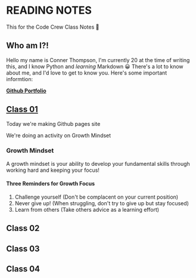 # READING NOTES
This for the Code Crew Class Notes 📓

## Who am I?!

Hello my name is Conner Thompson, I'm currently 20 at the time of writing this, and I know Python and *learning* Markdown :grinning:
There's a lot to know about me, and I'd love to get to know you.
Here's some important informtion:

[**Github Portfolio**](/https://github.com/ConnerKT?tab=repositories/)

## [Class 01](/Reading-Notes/Class01)

Today we're making Github pages site

We're doing an activity on Growth Mindset

### Growth Mindset
A growth mindset is your ability to develop your fundamental skills through working hard and keeping your focus!

#### Three Reminders for Growth Focus

1. Challenge yourself (Don't be complacent on your current position)
2. Never give up! (When struggling, don't try to give up but stay focused)
3. Learn from others (Take others advice as a learning effort)

## Class 02

## Class 03

## Class 04

